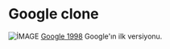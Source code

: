 # Google clone 
![İMAGE](/images/EkranAlıntısı6.PNG)
[Google 1998](https://web.archive.org/web/19981202230410if_/http://www.google.com/) Google'ın ilk versiyonu.
